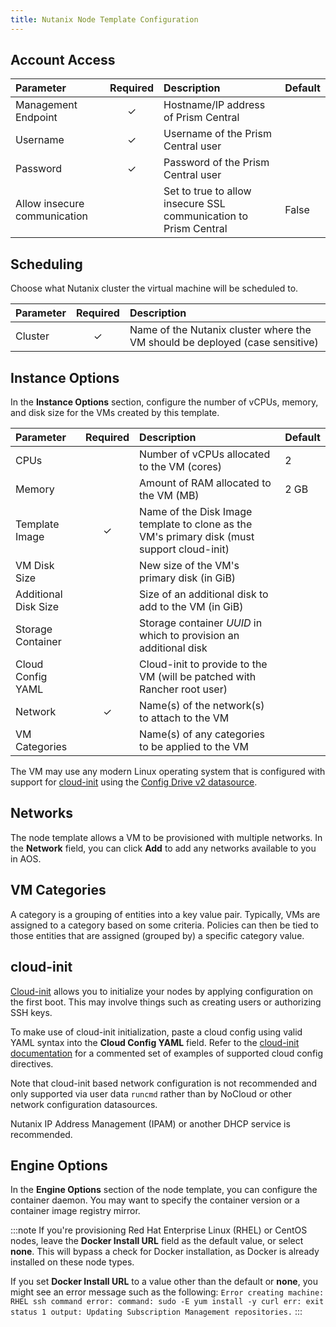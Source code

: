 ```yaml
---
title: Nutanix Node Template Configuration
---
```


## Account Access

| Parameter                    | Required | Description | Default
|:-----------------------------|:--------:|:-----------------------------------------------------------------|:-----
| Management Endpoint          |   ✓      | Hostname/IP address of Prism Central                             |
| Username                     |   ✓      | Username of the Prism Central user                               |
| Password                     |   ✓      | Password of the Prism Central user                               |
| Allow insecure communication |          | Set to true to allow insecure SSL communication to Prism Central | False

## Scheduling

Choose what Nutanix cluster the virtual machine will be scheduled to.

| Parameter | Required | Description
|:----------|:--------:|:----------------------------------------------------------------------------
| Cluster   |   ✓      | Name of the Nutanix cluster where the VM should be deployed (case sensitive)

## Instance Options

In the **Instance Options** section, configure the number of vCPUs, memory, and disk size for the VMs created by this template.

| Parameter            | Required | Description                                                                                 | Default
|:---------------------|:--------:|:--------------------------------------------------------------------------------------------|:-------
| CPUs                 |          | Number of vCPUs allocated to the VM (cores)                                                 | 2
| Memory               |          | Amount of RAM allocated to the VM (MB)                                                      | 2 GB
| Template Image       | ✓        | Name of the Disk Image template to clone as the VM's primary disk (must support cloud-init) |
| VM Disk Size         |          | New size of the VM's primary disk (in GiB)                                                  |
| Additional Disk Size |          | Size of an additional disk to add to the VM (in GiB)                                        |
| Storage Container    |          | Storage container _UUID_ in which to provision an additional disk                           |
| Cloud Config YAML    |          | Cloud-init to provide to the VM (will be patched with Rancher root user)                  |
| Network              | ✓        | Name(s) of the network(s) to attach to the VM                                               |
| VM Categories        |          | Name(s) of any categories to be applied to the VM                                           |

The VM may use any modern Linux operating system that is configured with support for [cloud-init](https://cloudinit.readthedocs.io/en/latest/) using the [Config Drive v2 datasource](https://cloudinit.readthedocs.io/en/latest/topics/datasources/configdrive.html).

## Networks

The node template allows a VM to be provisioned with multiple networks. In the **Network** field, you can click **Add** to add any networks available to you in AOS.

## VM Categories

A category is a grouping of entities into a key value pair. Typically, VMs are assigned to a category based on some criteria. Policies can then be tied to those entities that are assigned (grouped by) a specific category value.

## cloud-init

[Cloud-init](https://cloudinit.readthedocs.io/en/latest/) allows you to initialize your nodes by applying configuration on the first boot. This may involve things such as creating users or authorizing SSH keys.

To make use of cloud-init initialization, paste a cloud config using valid YAML syntax into the **Cloud Config YAML** field. Refer to the [cloud-init documentation](https://cloudinit.readthedocs.io/en/latest/topics/examples.html) for a commented set of examples of supported cloud config directives.

Note that cloud-init based network configuration is not recommended and only supported via user data `runcmd` rather than by NoCloud or other network configuration datasources.

Nutanix IP Address Management (IPAM) or another DHCP service is recommended.

## Engine Options

In the **Engine Options** section of the node template, you can configure the container daemon. You may want to specify the container version or a container image registry mirror.

:::note
If you're provisioning Red Hat Enterprise Linux (RHEL) or CentOS nodes, leave the **Docker Install URL** field as the default value, or select **none**. This will bypass a check for Docker installation, as Docker is already installed on these node types. 

If you set **Docker Install URL** to a value other than the default or **none**, you might see an error message such as the following: `Error creating machine: RHEL ssh command error: command: sudo -E yum install -y curl err: exit status 1 output: Updating Subscription Management repositories.`
:::
